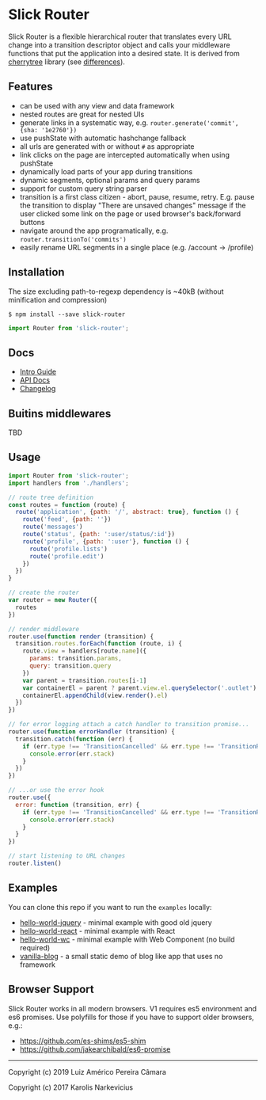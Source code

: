 # Slick Router

Slick Router is a flexible hierarchical router that translates every URL change into a transition descriptor object and calls your middleware functions that put the application into a desired state. It is derived from [cherrytree](https://github.com/QubitProducts/cherrytree) library (see [differences](docs/cherrytree-diff.md)).

## Features

* can be used with any view and data framework
* nested routes are great for nested UIs
* generate links in a systematic way, e.g. `router.generate('commit', {sha: '1e2760'})`
* use pushState with automatic hashchange fallback
* all urls are generated with or without `#` as appropriate
* link clicks on the page are intercepted automatically when using pushState
* dynamically load parts of your app during transitions
* dynamic segments, optional params and query params
* support for custom query string parser
* transition is a first class citizen - abort, pause, resume, retry. E.g. pause the transition to display "There are unsaved changes" message if the user clicked some link on the page or used browser's back/forward buttons
* navigate around the app programatically, e.g. `router.transitionTo('commits')`
* easily rename URL segments in a single place (e.g. /account -> /profile)


## Installation

The size excluding path-to-regexp dependency is ~40kB (without minification and compression)

    $ npm install --save slick-router


```js
import Router from 'slick-router';
```

## Docs

* [Intro Guide](docs/intro.md)
* [API Docs](docs/api.md)
* [Changelog](CHANGELOG.md)


## Buitins middlewares

TBD

## Usage

```js
import Router from 'slick-router';
import handlers from './handlers';

// route tree definition
const routes = function (route) {
  route('application', {path: '/', abstract: true}, function () {
    route('feed', {path: ''})
    route('messages')
    route('status', {path: ':user/status/:id'})
    route('profile', {path: ':user'}, function () {
      route('profile.lists')
      route('profile.edit')
    })
  })
}

// create the router
var router = new Router({
  routes
})

// render middleware
router.use(function render (transition) {
  transition.routes.forEach(function (route, i) {
    route.view = handlers[route.name]({
      params: transition.params,
      query: transition.query
    })
    var parent = transition.routes[i-1]
    var containerEl = parent ? parent.view.el.querySelector('.outlet') : document.body
    containerEl.appendChild(view.render().el)
  })
})

// for error logging attach a catch handler to transition promise...
router.use(function errorHandler (transition) {
  transition.catch(function (err) {
    if (err.type !== 'TransitionCancelled' && err.type !== 'TransitionRedirected') {
      console.error(err.stack)
    }
  })
})

// ...or use the error hook
router.use({
  error: function (transition, err) {
    if (err.type !== 'TransitionCancelled' && err.type !== 'TransitionRedirected') {
      console.error(err.stack)
    }    
  }
})

// start listening to URL changes
router.listen()
```


## Examples

You can clone this repo if you want to run the `examples` locally:

* [hello-world-jquery](examples/hello-world-jquery) - minimal example with good old jquery
* [hello-world-react](hello-world-react) - minimal example with React
* [hello-world-wc](hello-world-react) - minimal example with Web Component (no build required)
* [vanilla-blog](examples/vanilla-blog) - a small static demo of blog like app that uses no framework

## Browser Support

Slick Router works in all modern browsers. V1 requires es5 environment and es6 promises. Use polyfills for those if you have to support older browsers, e.g.:

* https://github.com/es-shims/es5-shim
* https://github.com/jakearchibald/es6-promise

----

Copyright (c) 2019 Luiz Américo Pereira Câmara

Copyright (c) 2017 Karolis Narkevicius